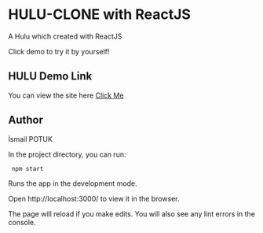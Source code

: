 # **HULU-CLONE with ReactJS**

A Hulu which created with ReactJS 

Click demo to try it by yourself!

## HULU Demo Link
You can view the site here [Click Me](http://localhost:3000/)

## Author
İsmail POTUK

In the project directory, you can run:

` npm start`

Runs the app in the development mode.

Open http://localhost:3000/ to view it in the browser.

The page will reload if you make edits.
You will also see any lint errors in the console.
